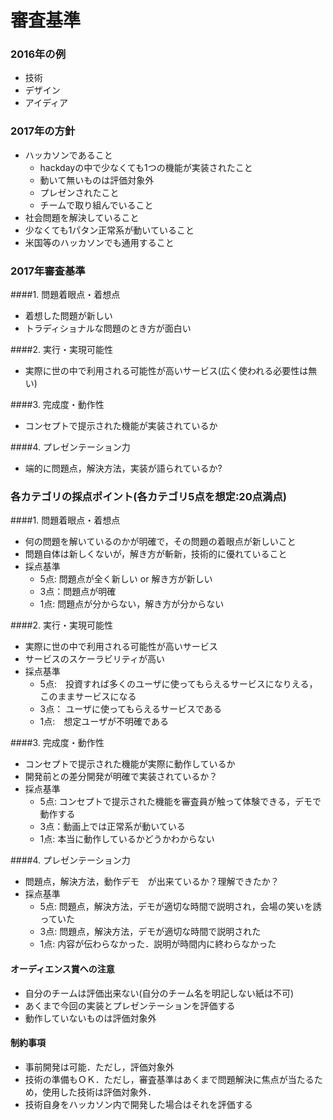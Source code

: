 # 審査基準
### 2016年の例
- 技術
- デザイン
- アイディア

### 2017年の方針
- ハッカソンであること
  - hackdayの中で少なくても1つの機能が実装されたこと
  - 動いて無いものは評価対象外
  - プレゼンされたこと
  - チームで取り組んでいること
- 社会問題を解決していること
- 少なくても1パタン正常系が動いていること
- 米国等のハッカソンでも通用すること

### 2017年審査基準
####1. 問題着眼点・着想点
- 着想した問題が新しい
- トラディショナルな問題のとき方が面白い

####2. 実行・実現可能性
- 実際に世の中で利用される可能性が高いサービス(広く使われる必要性は無い)

####3. 完成度・動作性
- コンセプトで提示された機能が実装されているか

####4. プレゼンテーション力
- 端的に問題点，解決方法，実装が語られているか?

### 各カテゴリの採点ポイント(各カテゴリ5点を想定:20点満点)
####1. 問題着眼点・着想点
- 何の問題を解いているのかが明確で，その問題の着眼点が新しいこと
- 問題自体は新しくないが，解き方が斬新，技術的に優れていること
- 採点基準
   - 5点: 問題点が全く新しい or 解き方が新しい
   - 3点：問題点が明確
   - 1点: 問題点が分からない，解き方が分からない

####2. 実行・実現可能性
- 実際に世の中で利用される可能性が高いサービス
- サービスのスケーラビリティが高い
- 採点基準
  - 5点:　投資すれば多くのユーザに使ってもらえるサービスになりえる，このままサービスになる
  - 3点： ユーザに使ってもらえるサービスである
  - 1点:　想定ユーザが不明確である

####3. 完成度・動作性
- コンセプトで提示された機能が実際に動作しているか
- 開発前との差分開発が明確で実装されているか？  
- 採点基準
  - 5点: コンセプトで提示された機能を審査員が触って体験できる，デモで動作する
  - 3点：動画上では正常系が動いている
  - 1点: 本当に動作しているかどうかわからない

####4. プレゼンテーション力
- 問題点，解決方法，動作デモ　が出来ているか？理解できたか？
- 採点基準
  - 5点: 問題点，解決方法，デモが適切な時間で説明され，会場の笑いを誘っていた
  - 3点: 問題点，解決方法，デモが適切な時間で説明された
  - 1点: 内容が伝わらなかった．説明が時間内に終わらなかった

#### オーディエンス賞への注意
- 自分のチームは評価出来ない(自分のチーム名を明記しない紙は不可)
- あくまで今回の実装とプレゼンテーションを評価する
- 動作していないものは評価対象外

#### 制約事項
- 事前開発は可能．ただし，評価対象外
- 技術の準備もＯＫ．ただし，審査基準はあくまで問題解決に焦点が当たるため，使用した技術は評価対象外．
- 技術自身をハッカソン内で開発した場合はそれを評価する
